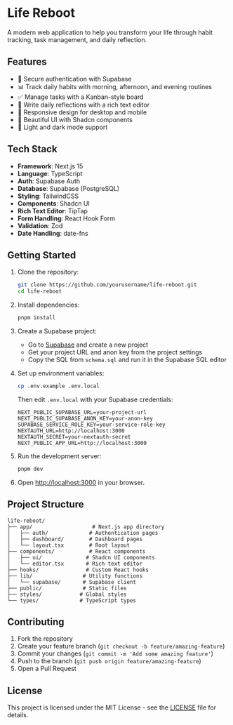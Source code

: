 # Life Reboot

A modern web application to help you transform your life through habit tracking, task management, and daily reflection.

## Features

- 🔐 Secure authentication with Supabase
- 📊 Track daily habits with morning, afternoon, and evening routines
- ✅ Manage tasks with a Kanban-style board
- 📝 Write daily reflections with a rich text editor
- 📱 Responsive design for desktop and mobile
- 🎨 Beautiful UI with Shadcn components
- 🌙 Light and dark mode support

## Tech Stack

- **Framework**: Next.js 15
- **Language**: TypeScript
- **Auth**: Supabase Auth
- **Database**: Supabase (PostgreSQL)
- **Styling**: TailwindCSS
- **Components**: Shadcn UI
- **Rich Text Editor**: TipTap
- **Form Handling**: React Hook Form
- **Validation**: Zod
- **Date Handling**: date-fns

## Getting Started

1. Clone the repository:
   ```bash
   git clone https://github.com/yourusername/life-reboot.git
   cd life-reboot
   ```

2. Install dependencies:
   ```bash
   pnpm install
   ```

3. Create a Supabase project:
   - Go to [Supabase](https://supabase.com) and create a new project
   - Get your project URL and anon key from the project settings
   - Copy the SQL from `schema.sql` and run it in the Supabase SQL editor

4. Set up environment variables:
   ```bash
   cp .env.example .env.local
   ```
   Then edit `.env.local` with your Supabase credentials:
   ```
   NEXT_PUBLIC_SUPABASE_URL=your-project-url
   NEXT_PUBLIC_SUPABASE_ANON_KEY=your-anon-key
   SUPABASE_SERVICE_ROLE_KEY=your-service-role-key
   NEXTAUTH_URL=http://localhost:3000
   NEXTAUTH_SECRET=your-nextauth-secret
   NEXT_PUBLIC_APP_URL=http://localhost:3000
   ```

5. Run the development server:
   ```bash
   pnpm dev
   ```

6. Open [http://localhost:3000](http://localhost:3000) in your browser.

## Project Structure

```
life-reboot/
├── app/                   # Next.js app directory
│   ├── auth/             # Authentication pages
│   ├── dashboard/        # Dashboard pages
│   └── layout.tsx        # Root layout
├── components/           # React components
│   ├── ui/              # Shadcn UI components
│   └── editor.tsx       # Rich text editor
├── hooks/               # Custom React hooks
├── lib/                # Utility functions
│   └── supabase/       # Supabase client
├── public/             # Static files
├── styles/            # Global styles
└── types/             # TypeScript types
```

## Contributing

1. Fork the repository
2. Create your feature branch (`git checkout -b feature/amazing-feature`)
3. Commit your changes (`git commit -m 'Add some amazing feature'`)
4. Push to the branch (`git push origin feature/amazing-feature`)
5. Open a Pull Request

## License

This project is licensed under the MIT License - see the [LICENSE](LICENSE) file for details. 